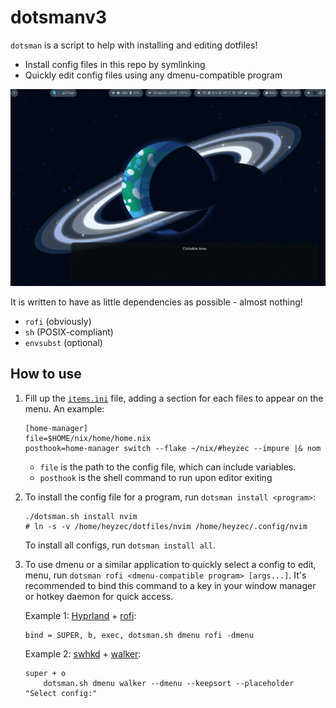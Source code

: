 # dotsmanv3

`dotsman` is a script to help with installing and editing dotfiles!
- Install config files in this repo by symlinking
- Quickly edit config files using any dmenu-compatible program

![Showcase](./showcase.gif)

It is written to have as little dependencies as possible - almost nothing!
- `rofi` (obviously)
- `sh` (POSIX-compliant)
- `envsubst` (optional)

## How to use
1. Fill up the [`items.ini`](items.ini) file, adding a section for each files to appear on the menu. An example:
    ```
    [home-manager]
    file=$HOME/nix/home/home.nix
    posthook=home-manager switch --flake ~/nix/#heyzec --impure |& nom
    ```
    - `file` is the path to the config file, which can include variables.
    - `posthook` is the shell command to run upon editor exiting


2. To install the config file for a program, run `dotsman install <program>`:
    ```
    ./dotsman.sh install nvim
    # ln -s -v /home/heyzec/dotfiles/nvim /home/heyzec/.config/nvim
    ```
    To install all configs, run `dotsman install all`.


3. To use dmenu or a similar application to quickly select a config to edit, menu, run `dotsman rofi <dmenu-compatible program> [args...]`.
It's recommended to bind this command to a key in your window manager or hotkey daemon for quick access.

    Example 1: [Hyprland](https://github.com/hyprwm/Hyprland) + [rofi](https://github.com/davatorium/rofi):
    ```text
    bind = SUPER, b, exec, dotsman.sh dmenu rofi -dmenu
    ```
    Example 2: [swhkd](https://github.com/waycrate/swhkd) + [walker](https://github.com/abenz1267/walker):
    ```text
    super + o
        dotsman.sh dmenu walker --dmenu --keepsort --placeholder "Select config:"
    ```
